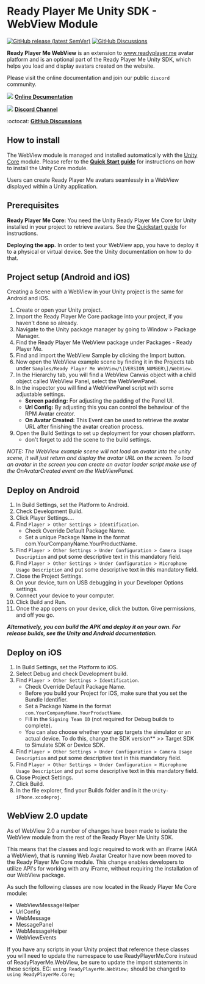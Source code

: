 # Ready Player Me Unity SDK - WebView Module

[![GitHub release (latest SemVer)](https://img.shields.io/github/v/release/readyplayerme/rpm-unity-sdk-webview)](https://github.com/readyplayerme/rpm-unity-sdk-webview/releases/latest) [![GitHub Discussions](https://img.shields.io/github/discussions/readyplayerme/rpm-unity-sdk-webview)](https://github.com/readyplayerme/rpm-unity-sdk-webview/discussions)

**Ready Player Me WebView** is an extension to www.readyplayer.me avatar platform and is an optional part of the Ready Player Me Unity SDK, which helps you load and display avatars created on the website.

Please visit the online documentation and join our public `discord` community.

![](https://i.imgur.com/zGamwPM.png) **[Online Documentation]( https://readyplayer.me/docs )**

![](https://i.imgur.com/FgbNsPN.png) **[Discord Channel]( https://discord.gg/9veRUu2 )**

:octocat: **[GitHub Discussions]( https://github.com/readyplayerme/rpm-unity-sdk-webview/discussions )**

## How to install

The WebView module is managed and installed automatically with the [Unity Core](https://github.com/readyplayerme/Unity-Core) module.
Please refer to the **[Quick Start guide]( https://github.com/readyplayerme/Unity-Core#readme )** for instructions on how to install the Unity Core module.


Users can create Ready Player Me avatars seamlessly in a WebView displayed within a Unity application.

## Prerequisites

**Ready Player Me Core:** You need the Unity Ready Player Me Core for Unity installed in your project to retrieve avatars. See the [Quickstart guide](https://docs.readyplayer.me/ready-player-me/integration-guides/unity/quickstart)
for instructions.

**Deploying the app.** In order to test your WebView app, you have to deploy it to a physical or virtual device. See the Unity documentation on how to do that.

## Project setup (Android and iOS)

Creating a Scene with a WebView in your Unity project is the same for Android and iOS.

1. Create or open your Unity project.
2. Import the Ready Player Me Core package into your project, if you haven't done so already.
3. Navigate to the Unity package manager by going to Window > Package Manager.
4. Find the Ready Player Me WebView package under Packages - Ready Player Me.
5. Find and import the WebView Sample by clicking the Import button.
6. Now open the WebView example scene by finding it in the Projects tab under `Samples/Ready Player Me WebView/\[VERSION_NUMBER\]/WebView`.
7. In the Hierarchy tab, you will find a WebView Canvas object with a child object called WebView Panel, select the WebViewPanel.
8. In the inspector you will find a WebViewPanel script with some adjustable settings.
   - **Screen padding:** For adjusting the padding of the Panel UI. 
   - **Url Config:** By adjusting this you can control the behaviour of the RPM Avatar creator. 
   - **On Avatar Created:** This Event can be used to retrieve the avatar URL after finishing the avatar creation process. 
9. Open the Build Settings to set up deployment for your chosen platform. 
   - don't forget to add the scene to the build settings.

_NOTE: The WebView example scene will not load an avatar into the unity scene, it will just return and display the avatar URL on the screen. To load an avatar in the screen you can create an avatar loader script make use of the OnAvatarCreated event on the WebViewPanel._

## Deploy on Android 

1. In Build Settings, set the Platform to Android. 
2. Check Development Build. 
3. Click Player Settings.... 
4. Find `Player > Other Settings > Identification`.
   - Check Override Default Package Name.
   - Set a unique Package Name in the format com.YourCompanyName.YourProductName.
5. Find `Player > Other Settings > Under Configuration > Camera Usage Description` and put some descriptive text in this mandatory field.
6. Find `Player > Other Settings > Under Configuration > Microphone Usage Description` and put some descriptive text in this mandatory field. 
7. Close the Project Settings. 
8. On your device, turn on USB debugging in your Developer Options settings. 
9. Connect your device to your computer. 
10. Click Build and Run.
11. Once the app opens on your device, click the button. Give permissions, and off you go. 

**_Alternatively, you can build the APK and deploy it on your own.
For release builds, see the Unity and Android documentation._**

## Deploy on iOS
1. In Build Settings, set the Platform to iOS.
2. Select Debug and check Development build.
3. Find `Player > Other Settings > Identification`.
   - Check Override Default Package Name. 
   - Before you build your Project for iOS, make sure that you set the Bundle Identifier.
   - Set a Package Name in the format `com.YourCompanyName.YourProductName`.
   - Fill in the `Signing Team ID` (not required for Debug builds to complete).
   - You can also choose whether your app targets the simulator or an actual device. To do this, change the SDK version** >> Target SDK to Simulate SDK or Device SDK.
4. Find `Player > Other Settings > Under Configuration > Camera Usage Description` and put some descriptive text in this mandatory field.
5. Find `Player > Other Settings > Under Configuration > Microphone Usage Description` and put some descriptive text in this mandatory field.
6. Close Project Settings.
7. Click Build.
8. In the file explorer, find your Builds folder and in it the `Unity-iPhone.xcodeproj`.


## WebView 2.0 update

As of WebView 2.0 a number of changes have been made to isolate the WebView module from the rest of the Ready Player Me Unity SDK.

This means that the classes and logic required to work with an iFrame (AKA a WebView), that is running Web Avatar Creator have now been moved to the Ready Player Me Core module. 
This change enables developers to utilize API's for working with any iFrame, without requiring the installation of our WebView package.

As such the following classes are now located in the Ready Player Me Core module:
- WebViewMessageHelper
- UrlConfig
- WebMessage
- MessagePanel
- WebMessageHelper
- WebViewEvents

If you have any scripts in your Unity project that reference these classes you will need to update the namespace to use ReadyPlayerMe.Core instead of ReadyPlayerMe.WebView, be sure to update the import statements in these scripts.
EG: `using ReadyPlayerMe.WebView;` should be changed to `using ReadyPlayerMe.Core;`